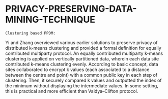 # PRIVACY-PRESERVING-DATA-MINING-TECHNIQUE
	Clustering based PPDM:
Yi and Zhang overviewed various earlier solutions to preserve privacy of distributed k-means clustering and provided a formal definition for equally contributed multiparty protocol. An equally contributed multiparty k-means clustering is applied on vertically partitioned data, wherein each data site contributed k-means clustering evenly. According to basic concept, data sites collaborated to encrypt k values (each associated to a distance between the centre and point) with a common public key in each step of clustering. Then, it securely compared k values and outputted the index of the minimum without displaying the intermediate values. In some setting, this is practical and more efficient than Vaidya–Clifton protocol.
